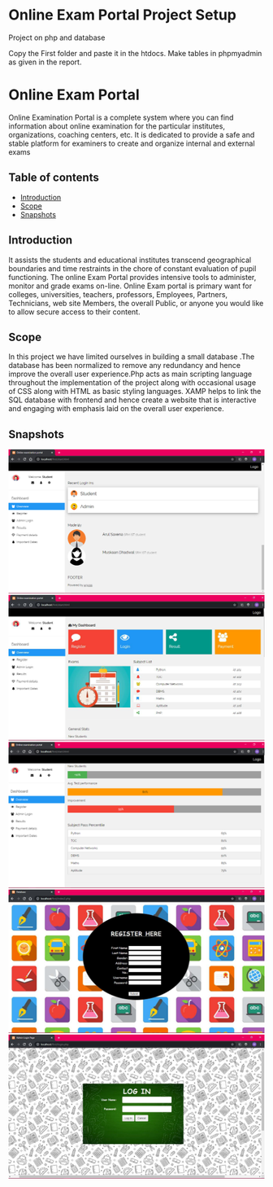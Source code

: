# Online Exam Portal Project Setup
Project on php and database

Copy the First folder and paste it in the htdocs.
Make tables in phpmyadmin as given in the report.



# Online Exam Portal
Online Examination Portal is a complete system where you can find information about online examination 
for the particular institutes, organizations, coaching centers, etc. It is dedicated to provide a safe and stable 
platform for examiners to create and organize internal and external exams

## Table of contents
* [Introduction](#Introduction)
* [Scope](#Scope)
* [Snapshots](#snapshots)

## Introduction

It assists the students and educational institutes transcend geographical boundaries and time restraints in the chore of constant evaluation of pupil functioning. The online Exam Portal provides intensive tools to administer, monitor and grade exams on-line. Online Exam portal is primary want for colleges, universities, teachers, professors, 
Employees, Partners, Technicians, web site Members, the overall Public, or anyone you would like to allow secure access to their content.



## Scope
In this project we have limited ourselves in building a small database .The database has been normalized to remove any redundancy and hence improve the overall user experience.Php acts as main scripting language throughout the implementation of the project along with occasional usage of CSS along with HTML as basic styling languages. XAMP helps to link the SQL database with frontend and hence create a website that is interactive and engaging with emphasis laid on the overall user experience.



## Snapshots
![First](https://github.com/MuskaanDhadwal/Online-examination-portal1/blob/master/images/1.png)
![First](https://github.com/MuskaanDhadwal/Online-examination-portal1/blob/master/images/2.png)
![First](https://github.com/MuskaanDhadwal/Online-examination-portal1/blob/master/images/3.png)
![First](https://github.com/MuskaanDhadwal/Online-examination-portal1/blob/master/images/4.png)
![First](https://github.com/MuskaanDhadwal/Online-examination-portal1/blob/master/images/5.png)


